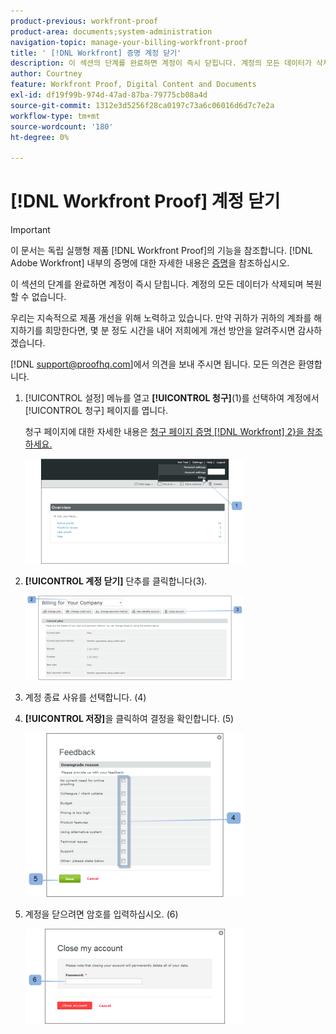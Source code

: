 ```yaml
---
product-previous: workfront-proof
product-area: documents;system-administration
navigation-topic: manage-your-billing-workfront-proof
title: ' [!DNL Workfront] 증명 계정 닫기'
description: 이 섹션의 단계를 완료하면 계정이 즉시 닫힙니다. 계정의 모든 데이터가 삭제되며 복원할 수 없습니다.
author: Courtney
feature: Workfront Proof, Digital Content and Documents
exl-id: df19f99b-974d-47ad-87ba-79775cb08a4d
source-git-commit: 1312e3d5256f28ca0197c73a6c06016d6d7c7e2a
workflow-type: tm+mt
source-wordcount: '180'
ht-degree: 0%

---
```


# [!DNL Workfront Proof] 계정 닫기

>[!IMPORTANT]
>
>이 문서는 독립 실행형 제품 [!DNL Workfront Proof]의 기능을 참조합니다. [!DNL Adobe Workfront] 내부의 증명에 대한 자세한 내용은 [증명](../../../review-and-approve-work/proofing/proofing.md)을 참조하십시오.

이 섹션의 단계를 완료하면 계정이 즉시 닫힙니다. 계정의 모든 데이터가 삭제되며 복원할 수 없습니다.

우리는 지속적으로 제품 개선을 위해 노력하고 있습니다. 만약 귀하가 귀하의 계좌를 해지하기를 희망한다면, 몇 분 정도 시간을 내어 저희에게 개선 방안을 알려주시면 감사하겠습니다.

[!DNL support@proofhq.com]에서 의견을 보내 주시면 됩니다. 모든 의견은 환영합니다.

1. [!UICONTROL 설정] 메뉴를 열고 **[!UICONTROL 청구]**(1)를 선택하여 계정에서 [!UICONTROL 청구] 페이지를 엽니다.

   청구 페이지에 대한 자세한 내용은 [청구 페이지 증명 [!DNL Workfront] 2}을 참조하세요.](../../../workfront-proof/wp-billingsettings/manage-your-billing/wp-billing-page.md)

   ![](assets/upgradesdowngrades-billing-settings-350x168.png)

1. **[!UICONTROL 계정 닫기]** 단추를 클릭합니다(3).

   ![Billing_-_close_your_account.png](assets/billing---close-your-account-350x135.png)

1. 계정 종료 사유를 선택합니다. (4)
1. **[!UICONTROL 저장]**&#x200B;을 클릭하여 결정을 확인합니다. (5)

   ![Close_Account_-_pop-up.png](assets/close-account---pop-up-350x262.png)

1. 계정을 닫으려면 암호를 입력하십시오. (6)

   ![Close_Account_-_password_pop-up.png](assets/close-account---password-pop-up-350x152.png)
